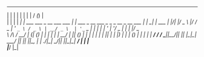  _    _      _                            _                                             __ _ _      
| |  | |    | |                          | |                                           / _(_) |     
| |  | | ___| | ___ ___  _ __ ___   ___  | |_ ___    _ __ ___  _   _   _ __  _ __ ___ | |_ _| | ___ 
| |/\| |/ _ \ |/ __/ _ \| '_ ` _ \ / _ \ | __/ _ \  | '_ ` _ \| | | | | '_ \| '__/ _ \|  _| | |/ _ \
\  /\  /  __/ | (_| (_) | | | | | |  __/ | || (_) | | | | | | | |_| | | |_) | | | (_) | | | | |  __/
 \/  \/ \___|_|\___\___/|_| |_| |_|\___|  \__\___/  |_| |_| |_|\__, | | .__/|_|  \___/|_| |_|_|\___|
                                                                __/ | | |                           
                                                               |___/  |_|                           

